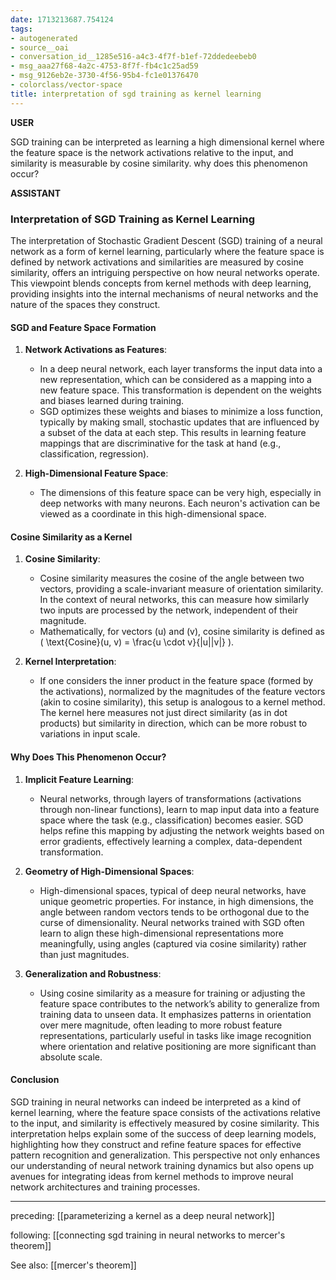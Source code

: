 ```yaml
---
date: 1713213687.754124
tags:
- autogenerated
- source__oai
- conversation_id__1285e516-a4c3-4f7f-b1ef-72ddedeebeb0
- msg_aaa27f68-4a2c-4753-8f7f-fb4c1c25ad59
- msg_9126eb2e-3730-4f56-95b4-fc1e01376470
- colorclass/vector-space
title: interpretation of sgd training as kernel learning
---
```


**USER**

SGD training can be interpreted as learning a high dimensional kernel where the feature space is the network activations relative to the input, and similarity is measurable by cosine similarity. why does this phenomenon occur?


**ASSISTANT**

### Interpretation of SGD Training as Kernel Learning

The interpretation of Stochastic Gradient Descent (SGD) training of a neural network as a form of kernel learning, particularly where the feature space is defined by network activations and similarities are measured by cosine similarity, offers an intriguing perspective on how neural networks operate. This viewpoint blends concepts from kernel methods with deep learning, providing insights into the internal mechanisms of neural networks and the nature of the spaces they construct.

#### SGD and Feature Space Formation

1. **Network Activations as Features**:
   - In a deep neural network, each layer transforms the input data into a new representation, which can be considered as a mapping into a new feature space. This transformation is dependent on the weights and biases learned during training.
   - SGD optimizes these weights and biases to minimize a loss function, typically by making small, stochastic updates that are influenced by a subset of the data at each step. This results in learning feature mappings that are discriminative for the task at hand (e.g., classification, regression).

2. **High-Dimensional Feature Space**:
   - The dimensions of this feature space can be very high, especially in deep networks with many neurons. Each neuron's activation can be viewed as a coordinate in this high-dimensional space.

#### Cosine Similarity as a Kernel

1. **Cosine Similarity**:
   - Cosine similarity measures the cosine of the angle between two vectors, providing a scale-invariant measure of orientation similarity. In the context of neural networks, this can measure how similarly two inputs are processed by the network, independent of their magnitude.
   - Mathematically, for vectors \(u\) and \(v\), cosine similarity is defined as \( \text{Cosine}(u, v) = \frac{u \cdot v}{\|u\|\|v\|} \).

2. **Kernel Interpretation**:
   - If one considers the inner product in the feature space (formed by the activations), normalized by the magnitudes of the feature vectors (akin to cosine similarity), this setup is analogous to a kernel method. The kernel here measures not just direct similarity (as in dot products) but similarity in direction, which can be more robust to variations in input scale.

#### Why Does This Phenomenon Occur?

1. **Implicit Feature Learning**:
   - Neural networks, through layers of transformations (activations through non-linear functions), learn to map input data into a feature space where the task (e.g., classification) becomes easier. SGD helps refine this mapping by adjusting the network weights based on error gradients, effectively learning a complex, data-dependent transformation.

2. **Geometry of High-Dimensional Spaces**:
   - High-dimensional spaces, typical of deep neural networks, have unique geometric properties. For instance, in high dimensions, the angle between random vectors tends to be orthogonal due to the curse of dimensionality. Neural networks trained with SGD often learn to align these high-dimensional representations more meaningfully, using angles (captured via cosine similarity) rather than just magnitudes.

3. **Generalization and Robustness**:
   - Using cosine similarity as a measure for training or adjusting the feature space contributes to the network’s ability to generalize from training data to unseen data. It emphasizes patterns in orientation over mere magnitude, often leading to more robust feature representations, particularly useful in tasks like image recognition where orientation and relative positioning are more significant than absolute scale.

#### Conclusion

SGD training in neural networks can indeed be interpreted as a kind of kernel learning, where the feature space consists of the activations relative to the input, and similarity is effectively measured by cosine similarity. This interpretation helps explain some of the success of deep learning models, highlighting how they construct and refine feature spaces for effective pattern recognition and generalization. This perspective not only enhances our understanding of neural network training dynamics but also opens up avenues for integrating ideas from kernel methods to improve neural network architectures and training processes.


---

preceding: [[parameterizing a kernel as a deep neural network]]  


following: [[connecting sgd training in neural networks to mercer's theorem]]

See also: [[mercer's theorem]]
